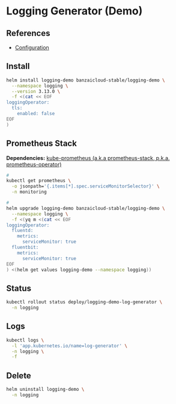 # Logging Generator (Demo)

## References

- [Configuration](https://github.com/banzaicloud/logging-operator/tree/master/charts/logging-demo#configuration)

## Install

```sh
helm install logging-demo banzaicloud-stable/logging-demo \
  --namespace logging \
  --version 3.13.0 \
  -f <(cat << EOF
loggingOperator:
  tls:
    enabled: false
EOF
)
```

## Prometheus Stack

**Dependencies:** [kube-prometheus (a.k.a prometheus-stack, p.k.a. prometheus-operator)](/prometheus/prometheus-stack.md)

```sh
#
kubectl get prometheus \
  -o jsonpath='{.items[*].spec.serviceMonitorSelector}' \
  -n monitoring

#
helm upgrade logging-demo banzaicloud-stable/logging-demo \
  --namespace logging \
  -f <(yq m <(cat << EOF
loggingOperator:
  fluentd:
    metrics:
      serviceMonitor: true
  fluentbit:
    metrics:
      serviceMonitor: true
EOF
) <(helm get values logging-demo --namespace logging))
```

## Status

```sh
kubectl rollout status deploy/logging-demo-log-generator \
  -n logging
```

## Logs

```sh
kubectl logs \
  -l 'app.kubernetes.io/name=log-generator' \
  -n logging \
  -f
```

## Delete

```sh
helm uninstall logging-demo \
  -n logging
```
